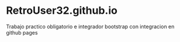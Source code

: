 # RetroUser32.github.io
Trabajo practico obligatorio e integrador bootstrap con integracion en github pages

